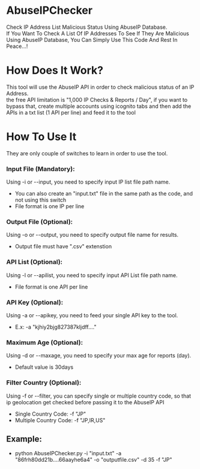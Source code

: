 # AbuseIPChecker
Check IP Address List Malicious Status Using AbuseIP Database.<br/>
If You Want To Check A List Of IP Addresses To See If They Are Malicious Using AbuseIP Database, You Can Simply Use This Code And Rest In Peace...!

# How Does It Work?
This tool will use the AbuseIP API in order to check malicious status of an IP Address.<br/>
the free API limitation is "1,000 IP Checks & Reports / Day", if you want to bypass that, create multiple accounts using icognito tabs
and then add the APIs in a txt list (1 API per line) and feed it to the tool

# How To Use It
They are only couple of switches to learn in order to use the tool.<br/>

### Input File (Mandatory):
Using -i or --input, you need to specify input IP list file path name.<br/>
* You can also create an "input.txt" file in the same path as the code, and not using this switch 
* File format is one IP per line

### Output File (Optional):
Using -o or --output, you need to specify output file name for results.<br/>
* Output file must have ".csv" extenstion

### API List (Optional):
Using -l or --apilist, you need to specify input API List file path name.<br/>
* File format is one API per line

### API Key (Optional):
Using -a or --apikey, you need to feed your single API key to the tool.<br/>
* E.x: -a "kjhiy2bjg827387kljdff...."

### Maximum Age (Optional):
Using -d or --maxage, you need to specify your max age for reports (day).<br/>
* Default value is 30days

### Filter Country (Optional):
Using -f or --filter, you can specify single or multiple country code, so that ip geolocation get checked before passing it to the AbuseIP API
* Single Country Code: -f "JP"
* Multiple Country Code: -f "JP,IR,US"

## Example:
* python AbuseIPChecker.py -i "input.txt" -a "86frh80dd21b....66aayhe6a4" -o "outputfile.csv" -d 35 -f "JP"
